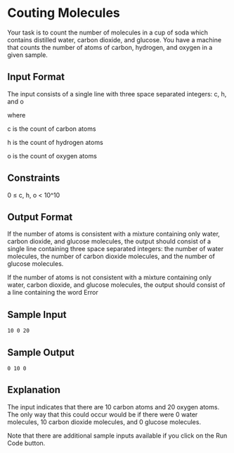 # Couting Molecules
Your task is to count the number of molecules in a cup of soda which contains distilled water, carbon dioxide, and glucose. You have a machine that counts the number of atoms of carbon, hydrogen, and oxygen in a given sample.

## Input Format
The input consists of a single line with three space separated integers: c, h, and o

where

c is the count of carbon atoms

h is the count of hydrogen atoms

o is the count of oxygen atoms

## Constraints
0 ≤ c, h, o < 10^10

## Output Format
If the number of atoms is consistent with a mixture containing only water, carbon dioxide, and glucose molecules, the output should consist of a single line containing three space separated integers: the number of water molecules, the number of carbon dioxide molecules, and the number of glucose molecules.

If the number of atoms is not consistent with a mixture containing only water, carbon dioxide, and glucose molecules, the output should consist of a line containing the word Error

## Sample Input
```
10 0 20
```

## Sample Output
```
0 10 0
```

## Explanation
The input indicates that there are 10 carbon atoms and 20 oxygen atoms. The only way that this could occur would be if there were 0 water molecules, 10 carbon dioxide molecules, and 0 glucose molecules.

Note that there are additional sample inputs available if you click on the Run Code button.
